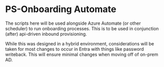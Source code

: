# PS-Onboarding Automate

The scripts here will be used alongside Azure Automate (or other scheduler) to run onboarding processes. This is to be used in conjunction (after) api-driven inbound provisioning. 

While this was designed in a hybrid environment, considerations will be taken for most changes to occur in Entra with things like password writeback. This will ensure minimal changes when moving off of on-prem AD. 